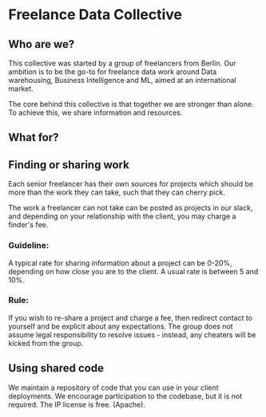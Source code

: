 # Freelance Data Collective

## Who are we?

This collective was started by a group of freelancers from Berlin. 
Our ambition is to be the go-to for freelance data work around Data warehousing, Business Intelligence and ML, aimed at an international market.

The core behind this collective is that together we are stronger than alone. To achieve this, we share information and resources.

## What for?

## Finding or sharing work

Each senior freelancer has their own sources for projects which should be more than the work they can take, such that they can cherry pick.

The work a freelancer can not take can be posted as projects in our slack, and depending on your relationship with the client, you may charge a finder's fee.
### Guideline:

A typical rate for sharing information about a project can be 0-20%, depending on how close you are to the client. A usual rate is between 5 and 10%.
### Rule:
If you wish to re-share a project and charge a fee, then redirect contact to yourself and be explicit about any expectations. 
The group does not assume legal responsibility to resolve issues - instead, any cheaters will be kicked from the group.


## Using shared code

We maintain a repository of code that you can use in your client deployments. 
We encourage participation to the codebase, but it is not required. 
The IP license is free. (Apache).